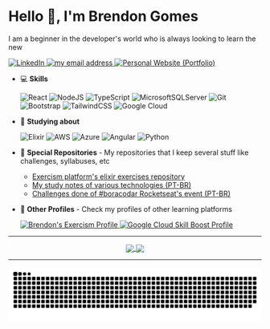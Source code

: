 # Hello 👋, I'm Brendon Gomes

I am a beginner in the developer's world who is always looking to learn the new

<a href="https://www.linkedin.com/in/brendon-gomes-da-silva8/">
    <img src="https://img.shields.io/badge/-Linkedin_Profile-603fbf?style=flat&logo=Linkedin&logoColor=white" title="LinkedIn Profile" alt="LinkedIn">
</a>
<a href="mailto:brendongomes40@gmail.com">
    <img src="https://img.shields.io/badge/-brendongomes40@gmail.com-5232ad?style=flat&logo=gmail&logoColor=white" title="my email address" alt="my email address">
</a>
<a href="https://brendongomes.vercel.app/">
    <img src="https://img.shields.io/badge/-Personal_Website_(Portfolio)-402294?style=flat&logo=next.js&logoColor=white" title="My Personal Website (Portfolio)" alt="Personal Website (Portfolio)">
</a>

- 💻 **Skills**

  ![React](https://img.shields.io/badge/React-%2320232a.svg?style=for-the-badge&style=flat&logo=react&logoColor=%2361DAFB)
  ![NodeJS](https://img.shields.io/badge/Node.js-6DA55F?style=for-the-badge&style=flat&logo=node.js&logoColor=white)
  ![TypeScript](https://img.shields.io/badge/TypeScript-%23007ACC.svg?style=for-the-badge&style=flat&logo=typescript&logoColor=white)
  ![MicrosoftSQLServer](https://img.shields.io/badge/SQL%20Server-CC2927?style=for-the-badge&style=flat&logo=microsoft%20sql%20server&logoColor=white)
  ![Git](https://img.shields.io/badge/Git-%23F05033.svg?style=for-the-badge&style=flat&logo=git&logoColor=white)
  ![Bootstrap](https://img.shields.io/badge/Bootstrap-%23563D7C.svg?style=for-the-badge&style=flat&logo=bootstrap&logoColor=white)
  ![TailwindCSS](https://img.shields.io/badge/Tailwindcss-%2338B2AC.svg?style=for-the-badge&style=flat&logo=tailwind-css&logoColor=white)
  ![Google Cloud](https://img.shields.io/badge/Google_Cloud-%234285F4.svg?style=for-the-badge&style=flat&logo=google-cloud&logoColor=white)

- 💭 **Studying about**

  ![Elixir](https://img.shields.io/badge/Elixir-4B275F?style=for-the-badge&style=flat&logo=elixir&logoColor=white)
  ![AWS](https://img.shields.io/badge/AWS-%23FF9900.svg?style=for-the-badge&style=flat&logo=amazon-aws&logoColor=white)
  ![Azure](https://img.shields.io/badge/Azure-%230072C6.svg?style=for-the-badge&style=flat&logo=microsoftazure&logoColor=white)
  ![Angular](https://img.shields.io/badge/Angular-%23DD0031.svg?style=for-the-badge&style=flat&logo=angular&logoColor=white)
  ![Python](https://img.shields.io/badge/Python-3670A0?style=for-the-badge&style=flat&logo=python&logoColor=ffdd54)

- 🔮 **Special Repositories** - My repositories that I keep several stuff like challenges, syllabuses, etc
  - [Exercism platform's elixir exercises repository](https://github.com/Brendon3578/elixir-learning-exercises)
  - [My study notes of various technologies (PT-BR)](https://github.com/Brendon3578/material-de-estudos)
  - [Challenges done of #boracodar Rocketseat's event (PT-BR)](https://github.com/Brendon3578/boracodar-challenges)

- 🎈 **Other Profiles** - Check my profiles of other learning platforms
  
  <span>
    <a href="https://exercism.org/profiles/Brendon3578">
      <img src="https://img.shields.io/badge/Exercism_Profile-4928a8?style=flat&logo=exercism&logoColor=white" alt="Brendon's Exercism Profile">
    </a>
    <a href="https://www.cloudskillsboost.google/public_profiles/b8bc780d-98fd-49bd-854a-39ea9b898b1c">
      <img src="https://img.shields.io/badge/Google_Cloud_Skill_Boost_Badges-341982?style=flat&logo=google-cloud&logoColor=white" alt="Google Cloud Skill Boost Profile" >
    </a>
  </span>

***************

<div align="center">

<a href="#">
<img align="center" src="https://github-readme-stats-git-masterrstaa-rickstaa.vercel.app/api?icon_color=886ce4&title_color=886ce4&theme=transparent&text_color=ffffff&bg_color=00000000&hide_border=true&username=Brendon3578&show_icons=true&theme=swift&include_all_commits=true&count_private=true&locale=pt-BR" />
</a>
<a href="#">
<img align="center"  src="https://github-readme-stats-git-masterrstaa-rickstaa.vercel.app/api/top-langs/?username=Brendon3578&layout=compact&text_color=ffffff&title_color=886ce4&bg_color=00000000&hide_border=true&langs_count=7&theme=transparent&locale=pt-BR" />
</a>
</div>

<!-- copied from https://github.com/FravonDev/FravonDev/blob/main/README.md sorry -->

***************

![snake animation](https://github.com/Brendon3578/Brendon3578/blob/output/github-snake.svg)

<!---
Brendon3578/Brendon3578 is a ✨ special ✨ repository because its `README.md` (this file) appears on your GitHub profile.
You can click the Preview link to take a look at your changes.
--->
